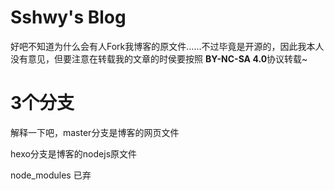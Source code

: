 # Sshwy's Blog

好吧不知道为什么会有人Fork我博客的原文件……不过毕竟是开源的，因此我本人没有意见，但要注意在转载我的文章的时侯要按照 **BY-NC-SA 4.0**协议转载~

# 3个分支

解释一下吧，master分支是博客的网页文件

hexo分支是博客的nodejs原文件

node_modules 已弃
